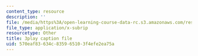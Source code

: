 ```yaml
---
content_type: resource
description: ''
file: /media/https%3A/open-learning-course-data-rc.s3.amazonaws.com/res-6-012-introduction-to-probability-spring-2018/570eaf83634c835965103f4efe2ea75a_uL31gpFdarc.srt
file_type: application/x-subrip
resourcetype: Other
title: 3play caption file
uid: 570eaf83-634c-8359-6510-3f4efe2ea75a
---
```

